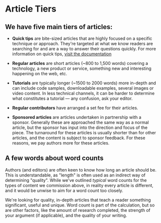 # Article Tiers

## We have five main tiers of articles: 

- **Quick tips** are bite-sized articles that are highly focused on a specific technique or approach. They're targeted at what we know readers are searching for and are a way to answer their questions quickly. For more information on quick tips, [visit the documentation](https://github.com/sitepoint-editors/author-documentation/blob/master/authors/quick%20tips.md)

- **Regular articles** are short articles (~800 to 1,500 words) covering a technology, a new product or service, something new and interesting happening on the web, etc. 

- **Tutorials** are typically longer (~1500 to 2000 words) more in-depth and can include code samples, downloadable examples, several images or video content. In less technical channels, it can be harder to determine what constitutes a tutorial — any confusion, ask your editor.

- **Regular contributors** have arranged a set fee for their articles.

- **Sponsored articles** are articles undertaken in partnership with a sponsor. Generally these are approached the same way as a normal article, but the sponsor has input into the direction and focus of the piece. The turnaround for these articles is usually shorter than for other articles, and the content is subject to sponsor feedback. For these reasons, we pay authors more for these articles. 

## A few words about word counts

Authors (and editors) are often keen to know how long an article should be. This is understandable, as "length" is often used as an indirect way of determining "quality". While we've outlined _typical_ word counts for the types of content we commission above, in reality every article is different, and it would be unwise to aim for a word count too closely. 

We're looking for quality, in-depth articles that teach a reader something significant, useful and unique. Word count is part of the calculation, but so are other factors, like the amount of research completed, the strength of your argument (if applicable), and the quality of your writing.
